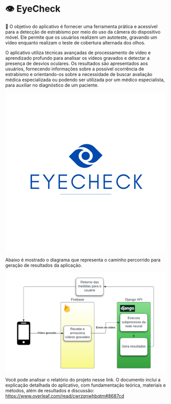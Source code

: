 # 👁 EyeCheck

📍 O objetivo do aplicativo é fornecer uma ferramenta prática e acessível para a detecção de estrabismo por meio do uso da câmera do dispositivo móvel. Ele permite que os usuários realizem um autoteste, gravando um vídeo enquanto realizam o teste de cobertura alternada dos olhos.

O aplicativo utiliza técnicas avançadas de processamento de vídeo e aprendizado profundo para analisar os vídeos gravados e detectar a presença de desvios oculares. Os resultados são apresentados aos usuários, fornecendo informações sobre a possível ocorrência de estrabismo e orientando-os sobre a necessidade de buscar avaliação médica especializada ou podendo ser utilizada por um médico especialista, para auxiliar no diagnóstico de um paciente.

<p align="center">
  <img src="https://github.com/thalissonjon/viplabApp/blob/main/viplabprojeto/assets/eyecheck_brandbg.png" alt="Logo do CoverEye" />
</p>

Abaixo é mostrado o diagrama que representa o caminho percorrido para geração de resultados da aplicação.

<p align="center">
  <img src="https://github.com/thalissonjon/viplabApp/blob/main/viplabprojeto/assets/API_esquema.png" alt="Logo do CoverEye" />
</p>

Você pode analisar o relatório do projeto nesse link. O documento inclui a explicação detalhada do aplicativo, com fundamentação teórica, materiais e métodos, além de resultados e discussão: https://www.overleaf.com/read/cwrzqnwhbqtm#8687cd